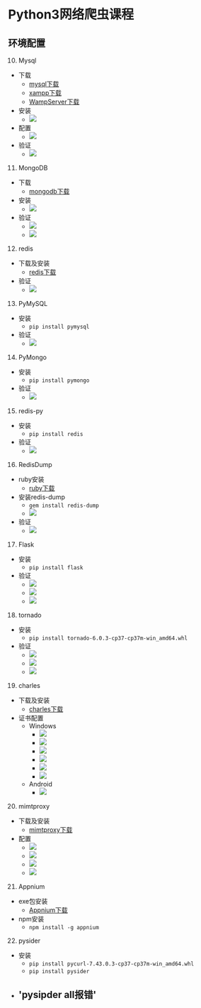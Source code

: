 # Python3网络爬虫课程
## 环境配置
10. Mysql
  + 下载
      - [mysql下载](https://cdn.mysql.com//Downloads/MySQLInstaller/mysql-installer-community-8.0.17.0.msi)
      - [xampp下载](https://nchc.dl.sourceforge.net/project/xampp/XAMPP%20Windows/7.3.9/xampp-windows-x64-7.3.9-0-VC15-installer.exe)
      - [WampServer下载](https://nchc.dl.sourceforge.net/project/wampserver/WampServer%203/WampServer%203.0.0/wampserver3.1.9_x64.exe)
  + 安装
      - ![](https://raw.githubusercontent.com/mensylisir/PythonWebSpider/master/image/mysql_start.PNG)
  + 配置
      - ![](https://raw.githubusercontent.com/mensylisir/PythonWebSpider/master/image/myql_conf.PNG)
  + 验证
      - ![](https://raw.githubusercontent.com/mensylisir/PythonWebSpider/master/image/mysql_use.PNG)
11. MongoDB
  + 下载
      - [mongodb下载](https://fastdl.mongodb.org/win32/mongodb-win32-x86_64-2012plus-4.2.0-signed.msi)
  + 安装
      - ![](https://raw.githubusercontent.com/mensylisir/PythonWebSpider/master/image/mongo_install.PNG)
  + 验证
      - ![](https://raw.githubusercontent.com/mensylisir/PythonWebSpider/master/image/mongo_start.PNG)
      - ![](https://raw.githubusercontent.com/mensylisir/PythonWebSpider/master/image/mongo_use.PNG)
12. redis
  + 下载及安装
      - [redis下载](https://github-production-release-asset-2e65be.s3.amazonaws.com/3402186/bb1d10fc-3fac-11e6-8dc7-a51af1d6f36f?X-Amz-Algorithm=AWS4-HMAC-SHA256&X-Amz-Credential=AKIAIWNJYAX4CSVEH53A%2F20190928%2Fus-east-1%2Fs3%2Faws4_request&X-Amz-Date=20190928T132324Z&X-Amz-Expires=300&X-Amz-Signature=cf58c295ab8bc720d6eb12920736b319790e55658035ba1d4ab8b58467935f0b&X-Amz-SignedHeaders=host&actor_id=11365685&response-content-disposition=attachment%3B%20filename%3DRedis-x64-3.2.100.msi&response-content-type=application%2Foctet-stream)
  + 验证
      - ![](https://raw.githubusercontent.com/mensylisir/PythonWebSpider/master/image/redis_install_success.PNG)
13. PyMySQL
  + 安装
      - `pip install pymysql`
  + 验证
      - ![](https://raw.githubusercontent.com/mensylisir/PythonWebSpider/master/image/pymysql_success.PNG)
14. PyMongo
  + 安装
      - `pip install pymongo`
  + 验证
      - ![](https://raw.githubusercontent.com/mensylisir/PythonWebSpider/master/image/pymongo_success.PNG)
15. redis-py
  + 安装
      - `pip install redis`
  + 验证
      - ![](https://raw.githubusercontent.com/mensylisir/PythonWebSpider/master/image/redis_success.PNG)
16. RedisDump
  + ruby安装
      - [ruby下载](https://github-production-release-asset-2e65be.s3.amazonaws.com/78153411/f07eb600-d393-11e9-907d-599565a61ecf?X-Amz-Algorithm=AWS4-HMAC-SHA256&X-Amz-Credential=AKIAIWNJYAX4CSVEH53A%2F20190928%2Fus-east-1%2Fs3%2Faws4_request&X-Amz-Date=20190928T072606Z&X-Amz-Expires=300&X-Amz-Signature=cb50e85017bc39)
  + 安装redis-dump
      - `gem install redis-dump`
      - ![](https://raw.githubusercontent.com/mensylisir/PythonWebSpider/master/image/redis-dump_install.PNG)
  + 验证
      - ![](https://raw.githubusercontent.com/mensylisir/PythonWebSpider/master/image/redis_dump_success.PNG)
17. Flask
  + 安装
      - `pip install flask`
  + 验证
      - ![](https://raw.githubusercontent.com/mensylisir/PythonWebSpider/master/image/flask_code.PNG)
      - ![](https://raw.githubusercontent.com/mensylisir/PythonWebSpider/master/image/flask_run.PNG)
      - ![](https://raw.githubusercontent.com/mensylisir/PythonWebSpider/master/image/flask_validate.PNG)
18. tornado
  + 安装
      - `pip install tornado-6.0.3-cp37-cp37m-win_amd64.whl`
  + 验证
      - ![](https://raw.githubusercontent.com/mensylisir/PythonWebSpider/master/image/tornado_code.PNG)
      - ![](https://raw.githubusercontent.com/mensylisir/PythonWebSpider/master/image/tornado_run.PNG)
      - ![](https://raw.githubusercontent.com/mensylisir/PythonWebSpider/master/image/tornado-validate.PNG)
19. charles
  + 下载及安装
      - [charles下载](https://www.charlesproxy.com/assets/release/4.2.8/charles-proxy-4.2.8-win64.msi)
  + 证书配置
      - Windows
        + ![](https://raw.githubusercontent.com/mensylisir/PythonWebSpider/master/image/charles_install_certi1.png)
        + ![](https://raw.githubusercontent.com/mensylisir/PythonWebSpider/master/image/charles_install_certi2.PNG)
        + ![](https://raw.githubusercontent.com/mensylisir/PythonWebSpider/master/image/charles_install_certi3.PNG)
        + ![](https://raw.githubusercontent.com/mensylisir/PythonWebSpider/master/image/charles_install_certi4.PNG)
        + ![](https://raw.githubusercontent.com/mensylisir/PythonWebSpider/master/image/charles_install_certi5PNG.PNG)
        + ![](https://raw.githubusercontent.com/mensylisir/PythonWebSpider/master/image/charles_install_certi6.PNG)
      - Android
        + ![](https://raw.githubusercontent.com/mensylisir/PythonWebSpider/master/image/charles_install_certi7.PNG)
20. mimtproxy
  + 下载及安装
      - [mimtproxy下载](https://snapshots.mitmproxy.org/4.0.4/mitmproxy-4.0.4-windows-installer.exe)
  + 配置
      - ![](https://raw.githubusercontent.com/mensylisir/PythonWebSpider/master/image/mitmproxy_start.PNG)
      - ![](https://raw.githubusercontent.com/mensylisir/PythonWebSpider/master/image/mitmproxy_start2.PNG)
      - ![](https://raw.githubusercontent.com/mensylisir/PythonWebSpider/master/image/mitmproxy_start3.PNG)
      - ![](https://raw.githubusercontent.com/mensylisir/PythonWebSpider/master/image/mitmproxy_start4.PNG)
21. Appnium
  + exe包安装
      - [Appnium下载](https://github.com/appium/appium-desktop/releases/download/v1.13.0/Appium-windows-1.13.0.exe)
  + npm安装
      - `npm install -g appnium`
22. pysider
  + 安装
      - `pip install pycurl‑7.43.0.3‑cp37‑cp37m‑win_amd64.whl`
      - `pip install pysider`
  + 'pysipder all报错'
      - 
